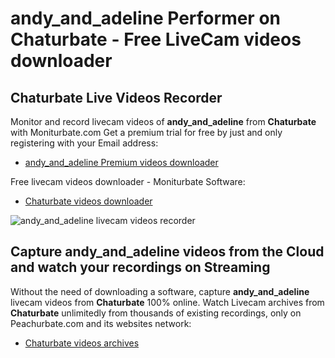 # andy_and_adeline Performer on Chaturbate - Free LiveCam videos downloader

## Chaturbate Live Videos Recorder

Monitor and record livecam videos of **andy_and_adeline** from **Chaturbate** with Moniturbate.com
Get a premium trial for free by just and only registering with your Email address:
* [andy_and_adeline Premium videos downloader](https://moniturbate.com/request-demo-licence-key.html)

Free livecam videos downloader - Moniturbate Software:
* [Chaturbate videos downloader](https://moniturbate.com/moniturbate-download-software.html)

![andy_and_adeline livecam videos recorder](https://peachurnet.com/templates/moniturbate-software.png)


## Capture andy_and_adeline videos from the Cloud and watch your recordings on Streaming

Without the need of downloading a software, capture **andy_and_adeline** livecam videos from **Chaturbate** 100% online.
Watch Livecam archives from **Chaturbate** unlimitedly from thousands of existing recordings, only on Peachurbate.com and its websites network:
* [Chaturbate videos archives](https://peachurnet.com/)